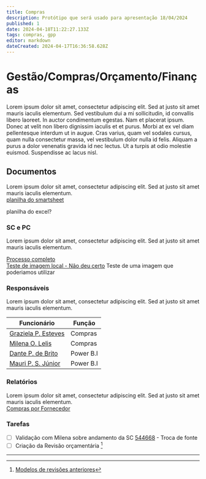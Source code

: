 ```yaml
---
title: Compras
description: Protótipo que será usado para apresentação 18/04/2024
published: 1
date: 2024-04-18T11:22:27.133Z
tags: compras, gpp
editor: markdown
dateCreated: 2024-04-17T16:36:58.628Z
---
```


# Gestão/Compras/Orçamento/Finanças

Lorem ipsum dolor sit amet, consectetur adipiscing elit. Sed at justo sit amet mauris iaculis elementum. Sed vestibulum dui a mi sollicitudin, id convallis libero laoreet. In auctor condimentum egestas. Nam et placerat ipsum. Donec at velit non libero dignissim iaculis et et purus. Morbi at ex vel diam pellentesque interdum ut in augue. Cras varius, quam vel sodales cursus, quam nulla consectetur massa, vel vestibulum dolor nulla id felis. Aliquam a purus a dolor venenatis gravida id nec lectus. Ut a turpis at odio molestie euismod. Suspendisse ac lacus nisl.

## Documentos

Lorem ipsum dolor sit amet, consectetur adipiscing elit. Sed at justo sit amet mauris iaculis elementum.  
[planilha do smartsheet](https://app.smartsheet.com/reports/6FqVc5MwFqpj98p4g2Pjhwfm54M9VGvP7G3C8H91?view=grid)

planilha do excel?

### SC e PC

Lorem ipsum dolor sit amet, consectetur adipiscing elit. Sed at justo sit amet mauris iaculis elementum.  

[Processo completo](https://cnpemcamp.sharepoint.com/:b:/r/sites/lnls/gpp/SiteAssets/SitePages/Home-%20Aquisi%C3%A7%C3%B5es/Modelo-do-Processo-de-Compras.pdf?csf=1&web=1&e=1qiDve)  
[Teste de imagem local - Não deu certo]("https://cnpemcamp.sharepoint.com/:b:/r/sites/lnls/gpp/SiteAssets/SitePages/Home-%20Aquisi%C3%A7%C3%B5es/Modelo-do-Processo-de-Compras.pdf?csf=1&web=1&e=oIPWer")
Teste de uma imagem que poderiamos utilizar

### Responsáveis

Lorem ipsum dolor sit amet, consectetur adipiscing elit. Sed at justo sit amet mauris iaculis elementum.

| Funcionário | Função |
| --- | --- |
| [Graziela P. Esteves](mailto:graziela.esteves@lnls.br) | Compras |
| [Milena O. Lelis](mailto:milena.lelis@lnls.br) | Compras |
| [Dante P. de Brito](mailto:dante.brito@lnls.br) | Power B.I |
| [Mauri P. S. Júnior](mailto:mauri.junior@lnls.br) | Power B.I |

### Relatórios

Lorem ipsum dolor sit amet, consectetur adipiscing elit. Sed at justo sit amet mauris iaculis elementum.  
[Compras por Fornecedor](https://portalbi.cnpem.br/Organization/1cc69a46-9b90-4e06-87df-190d4b140426/Report/4d21bcae-1a46-4fa9-aa7a-b20fa80ba93c)

### Tarefas

-   [ ]  Validação com Milena sobre andamento da SC [544668](https://fluig.cnpem.br/portal/p/1/pageworkflowview?app_ecm_workflowview_detailsProcessInstanceID=327001) - Troca de fonte
-   [ ]  Criação da Revisão orçamentária [^1]

---

[^1]:  [Modelos de revisões anteriores](https://app.smartsheet.com/reports/m5crq3R3F7q77HX5C7ccwcRhXPpjGPWHF4Pcf8m1?view=grid)